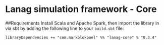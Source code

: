 # Lanag simulation framework - Core

##Requirements
Install Scala and Apache Spark, then import the library in via sbt by adding the following
line to your `build.sbt` file:

```
libraryDependencies += "com.markblokpoel" %% "lanag-core" % "0.3.4"
```